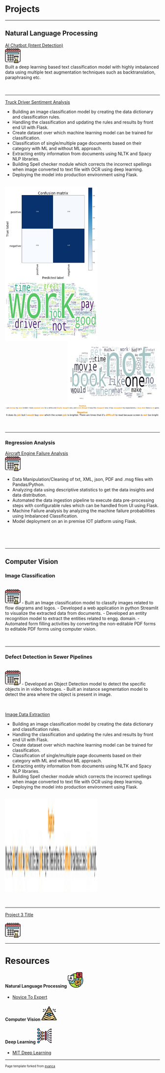 # Projects

---

## Natural Language Processing 

[AI Chatbot (Intent Detection)](/sample_page)
<br>
<img src="images/wait.png?raw=true" width="50" height="50"/>
<br>
Built a deep learning based text classification model with highly imbalanced data using multiple text augmentation techniques such as backtranslation, paraphrasing etc.
<br><br>
<a href="#"><img src="https://img.shields.io/badge/Python-white?logo=Python" alt=""></a>

---
[Truck Driver Sentiment Analysis](/pdf/truck_driver_sentiment_analysis.pdf)
<br>
-	Building an image classification model by creating the data dictionary and classification rules.
-	Handling the classification and updating the rules and results by front end UI with Flask.
-	Create dataset over which machine learning model can be trained for classification.
-	Classification of single/multiple page documents based on their category with ML and without ML approach.
-	Extracting entity information from documents using NLTK and Spacy NLP libraries.
-	Building Spell checker module which corrects the incorrect spellings when image converted to text file with OCR using deep learning.
-	Deploying the model into production environment using Flask.
<br>
<img src="images/sentiment_analysis_cm.jpg?raw=true" width="300" height="300" align="middle"/>
<img src="images/sentiment_analysis_wc_pos.jpg?raw=true" width="300" height="200" align="left"/>
<img src="images/sentiment_analysis_wc.jpg?raw=true" width="300" height="200" align="right"/>
<img src="images/sentiment_analysis_1.jpg?raw=true" align="middle"/>
<img src="images/sentiment_analysis_2.jpg?raw=true" align="middle"/>
<br><br>
<a href="#"><img src="https://img.shields.io/badge/Python-white?logo=Python" alt=""></a>

---

### Regression Analysis
[Aircraft Engine Failure Analysis](http://example.com/)
<br>
<img src="images/wait.png?raw=true" width="50" height="50"/>
-	Data Manipulation/Cleaning of txt, XML, json, PDF and .msg files with Pandas/Python.
-	Analyzing data using descriptive statistics to get the data insights and data distribution.
-	Automated the data ingestion pipeline to execute data pre-processing steps with configurable rules which can be handled from UI using Flask.
-	Machine Failure analysis by analyzing the machine failure probabilities using Imbalanced Classification.
-	Model deployment on an in premise IOT platform using Flask.

<br><br>
<a href="#"><img src="https://img.shields.io/badge/Python-white?logo=Python" alt=""></a>

---

## Computer Vision

### Image Classification
<br>
<img src="images/wait.png?raw=true" width="50" height="50"/>
-	Built an Image classification model to classify images related to flow diagrams and logos.
-	Developed a web application in python Streamlit to visualize the extracted data from documents.
-	Developed an entity recognition model to extract the entities related to engg. domain.
-	Automated form filling activities by converting the non-editable PDF forms to editable PDF forms using computer vision.
<br><br>
<a href="#"><img src="https://img.shields.io/badge/Python-white?logo=Python" alt=""></a>


---
### Defect Detection in Sewer Pipelines
<br>
<img src="images/wait.png?raw=true" width="50" height="50"/>
- Developed an Object Detection model to detect the specific objects in in video footages.
-	Built an instance segmentation model to detect the area where the object is present in image.
<br><br>
<a href="#"><img src="https://img.shields.io/badge/Python-white?logo=Python" alt=""></a>

[Image Data Extraction](/pdf/checkbox_detection.pdf)
<br>
-	Building an image classification model by creating the data dictionary and classification rules.
-	Handling the classification and updating the rules and results by front end UI with Flask.
-	Create dataset over which machine learning model can be trained for classification.
-	Classification of single/multiple page documents based on their category with ML and without ML approach.
-	Extracting entity information from documents using NLTK and Spacy NLP libraries.
-	Building Spell checker module which corrects the incorrect spellings when image converted to text file with OCR using deep learning.
-	Deploying the model into production environment using Flask.
<br>
<img src="images/sentiment_analysis_2.jpg?raw=true" width="300" height="300"/>
<br><br>
<a href="#"><img src="https://img.shields.io/badge/Python-white?logo=Python" alt=""></a>

---
[Project 3 Title](http://example.com/)
<br><br>
<img src="images/wait.png?raw=true" width="50" height="50"/>


---

# Resources

#### Natural Language Processing <img src="images/nlp.png?raw=true" width="50" height="50"/>
- [Novice To Expert](https://github.com/graykode/nlp-tutorial)

#### Computer Vision <img src="images/cv.png?raw=true" width="50" height="50"/>

#### Deep Learning <img src="images/deep-learning.png?raw=true" width="50" height="50"/>
- [MIT Deep Learning](https://www.youtube.com/watch?v=QDX-1M5Nj7s&list=PLtBw6njQRU-rwp5__7C0oIVt26ZgjG9NI)


---

<p style="font-size:10px">Page template forked from <a href="https://github.com/evanca/quick-portfolio">evanca</a></p>
<!-- Remove above link if you don't want to attibute -->

